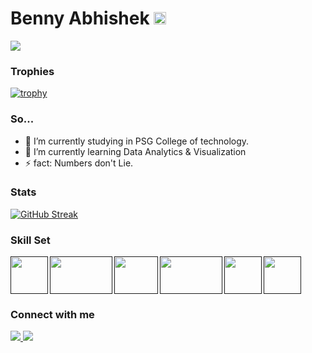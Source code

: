 # Benny Abhishek <img align="" src="https://upload.wikimedia.org/wikipedia/commons/thumb/e/e4/Twitter_Verified_Badge.svg/1200px-Twitter_Verified_Badge.svg.png" height="20px" width="20px">

![](https://komarev.com/ghpvc/?username=benny-abhishek&color=blue&style=flat-square)

### Trophies

[![trophy](https://github-profile-trophy.vercel.app/?username=benny-abhishek&margin-w=5&row=1&theme=buefy)](https://github.com/ryo-ma/github-profile-trophy)

### So...

- 🔭 I’m currently studying in PSG College of technology.
- 🌱 I’m currently learning Data Analytics & Visualization
- ⚡ fact: Numbers don't Lie.

### Stats

[![GitHub Streak](https://github-readme-streak-stats.herokuapp.com?user=benny-abhishek&theme=buefy&date_format=M%20j%5B%2C%20Y%5D)](https://git.io/streak-stats)

### Skill Set

<a href=""><img align="left" src="https://upload.wikimedia.org/wikipedia/commons/thumb/c/c3/Python-logo-notext.svg/1200px-Python-logo-notext.svg.png" height="60px" width="60px" /></a>
<a href=""><img align="left" src="https://encrypted-tbn0.gstatic.com/images?q=tbn:ANd9GcQSEb1eJmC_nK58zjKkqnP5vfSOrPUVJRKbVA&usqp=CAU" height="60px" width="100px" /></a>
<a href=""><img align="left" src="https://www.crn.com/resources/027e-1737ab2a5482-5b472a146614-1000/java-logo.jpeg" height="60px" width="70px" /></a>
<a href=""><img align="left" src="https://encrypted-tbn0.gstatic.com/images?q=tbn:ANd9GcRBYnWJW6a9-67ePAHwNGAyBuoMCz1E7joVGA&usqp=CAU" height="60px" width="100px" /></a>
<a href=""><img align="left" src="https://upload.wikimedia.org/wikipedia/commons/thumb/1/18/C_Programming_Language.svg/1200px-C_Programming_Language.svg.png" height="60px" width="60px" /></a>
<a href=""><img src="https://d3njjcbhbojbot.cloudfront.net/api/utilities/v1/imageproxy/https://coursera-course-photos.s3.amazonaws.com/8c/33acbbee2643428c36c2abef24e139/OracleSQL800x800.png?auto=format%2Ccompress&dpr=1" height="60px" width="60px" /></a>

### Connect with me

<a href="https://www.instagram.com/benny__0603" target="_blank">
  <img src="https://img.shields.io/static/v1?style=for-the-badge&label=follow+me+on&logo=Instagram&message=Instagram&color=E4405F">
</a>
  
 <a href="https://www.linkedin.com/in/benny-abhishek-a4a721150" target="_blank">
  <img src="https://img.shields.io/static/v1?style=for-the-badge&label=follow+me+on&logo=LinkedIn&message=LinkedIn&color=0A66C2&logoColor=0A66C2">
</a>
